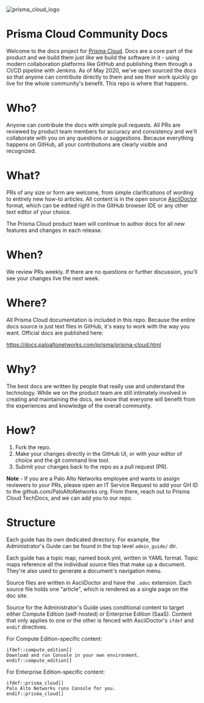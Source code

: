 ![prisma_cloud_logo](https://user-images.githubusercontent.com/6518946/80754514-c7628f80-8af4-11ea-9e28-77b05d05bbaa.jpg)

# Prisma Cloud Community Docs

Welcome to the docs project for [Prisma Cloud](https://www.paloaltonetworks.com/prisma/cloud).
Docs are a core part of the product and we build them just like we build the software in it - using modern collaboration platforms like GitHub and publishing them through a CI/CD pipeline with Jenkins.
As of May 2020, we've open sourced the docs so that anyone can contribute directly to them and see their work quickly go live for the whole community's benefit.
This repo is where that happens.

# Who?

Anyone can contribute the docs with simple pull requests.
All PRs are reviewed by product team members for accuracy and consistency and we'll collaborate with you on any questions or suggestions.
Because everything happens on GitHub, all your contributions are clearly visible and recognized.

# What?

PRs of any size or form are welcome, from simple clarifications of wording to entirely new how-to articles.
All content is in the open source [AsciiDoctor](https://asciidoctor.org/) format, which can be edited right in the GitHub browser IDE or any other text editor of your choice.

The Prisma Cloud product team will continue to author docs for all new features and changes in each release.

# When?

We review PRs weekly.
If there are no questions or further discussion, you'll see your changes live the next week.
<!-- A build job runs nightly to publish the latest content. -->

# Where?

All Prisma Cloud documentation is included in this repo.
Because the entire docs source is just text files in GitHub, it's easy to work with the way you want.
Official docs are published here:

https://docs.paloaltonetworks.com/prisma/prisma-cloud.html

# Why?

The best docs are written by people that really use and understand the technology.
While we on the product team are still intimately involved in creating and maintaining the docs, we know that everyone will benefit from the experiences and knowledge of the overall community.

# How?

1. Fork the repo.
2. Make your changes directly in the GitHub UI, or with your editor of choice and the git command line tool.
3. Submit your changes back to the repo as a pull request (PR).

**Note** - If you are a Palo Alto Networks employee and  wants to assign reviewers to your PRs, please open an IT Service Request to add your GH ID to the github.com/PaloAltoNetworks org. From there, reach out to Prisma Cloud TechDocs, and we can add you to our repo.

# Structure

Each guide has its own dedicated directory.
For example, the Administrator's Guide can be found in the top level `admin_guide/` dir.

Each guide has a topic map, named book.yml, written in YAML format.
Topic maps reference all the individual source files that make up a document.
They're also used to generate a document's navigation menu.

Source files are written in AsciiDoctor and have the `.adoc` extension.
Each source file holds one "article", which is rendered as a single page on the doc site.

Source for the Administrator's Guide uses conditional content to target either Compute Edition (self-hosted) or Enterprise Edition (SaaS).
Content that only applies to one or the other is fenced with AsciiDoctor's `ifdef` and `endif` directives.

For Compute Edition-specific content:

```
ifdef::compute_edition[]
Download and run Console in your own environment.
endif::compute_edition[]
```

For Enterprise Edition-specific content:

```
ifdef::prisma_cloud[]
Palo Alto Networks runs Console for you.
endif::prisma_cloud[]
```
